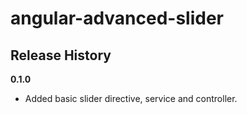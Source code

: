 # angular-advanced-slider

## Release History

__0.1.0__

  * Added basic slider directive, service and controller.